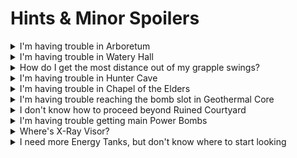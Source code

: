 
# Hints & Minor Spoilers

<details>
  <summary>I'm having trouble in Arboretum</summary>

*The scan points have been relocated. Here are hints for each of them:*
1. *Can be seen while standing near the water's edge*
2. *Can be revealed via destroying something*
3. *Can be seen up high in an inaccessible location*
4. *Can be accessed thanks to something removed*

</details>

<details>
  <summary>I'm having trouble in Watery Hall</summary>

*The scan points have been relocated. Here are hints for each of them:*
1. *This one is under the ramp you can't miss it*
2. *A dirty trick required were this an item not a scan*
3. *Submerged in poison this rune can be found reverse of an otherwise uninteresting text*
4. *An impassible obstacle does not always necessitate privacy*

</details>


<details>
  <summary>How do I get the most distance out of my grapple swings?</summary>

*Hold R before releasing the swing. After release, continue to hold R and turn as though you are doing an R-Jump*

</details>

<details>
  <summary>I'm having trouble in Hunter Cave</summary>

*Dash off the lower grapple point towards the higher one using the "starting to grapple" animation instead of scan dashing. Once in the air, look up as quickly as possible to grab onto the 2nd grapple point. This is called "Grapple Dashing"*

</details>

<details>
  <summary>I'm having trouble in Chapel of the Elders</summary>

*Scan the Adult Sheegoth to change the lock-on target to its head and use charged Power Beam shots.*

</details>

<details>
  <summary>I'm having trouble reaching the bomb slot in Geothermal Core</summary>

*[Video](https://youtu.be/jFT7EnUKWmQ)*

</details>

<details>
  <summary>I don't know how to proceed beyond Ruined Courtyard</summary>

*To progress beyond Ruined Courtyard you need:*
- *Boost Ball*
- *Super Missiles*
- *Wave Beam*

*Boost Ball can be found in Phendrana Drifts*
*Super Missiles can be found in Chozo Ruins*
*Wave Beam can be found in Magmoor Caverns*

</details>

<details>
  <summary>I'm having trouble getting main Power Bombs</summary>

*Main Power Bombs are discovered when entering Phazon Mines from the front.*

*Use charged Wave Beam to help light up the maze if you are having trouble seeing.*

*The exit is towards the Save Station, try to keep track of your orientation as you work your way in that direction.*

*If you simply give up, a video of the solution is provided below:*

*[Video](https://www.youtube.com/watch?v=KVf3A9Q5MSU)*

</details>

<details>
  <summary>Where's X-Ray Visor?</summary>

*In Phendrana locked behind Plasma Beam*

</details>

<details>
  <summary>I need more Energy Tanks, but don't know where to start looking</summary>

| Region | Room |
| --- | --- |
| Tallon Overworld | Frigate Crash Site (Lower) |
| Tallon Overworld | Frigate Crash Site (Upper) |
| Tallon Overworld | Arbor Chamber |
| Tallon Overworld | Great Tree Hall |
| Chozo Ruins | Hive Mecha |
| Chozo Ruins | Watery Hall |
| Magmoor Caverns | Magmoor Workstation |
| Magmoor Caverns | Monitor Station |
| Phendrana Drifts | Frozen Pike |
| Phendrana Drifts | Gravity Chamber |
| Phendrana Drifts | Ice Ruins West |
| Phazon Mines | Main Quarry |
| Phazon Mines | Metroid Quarantine A |
| Phazon Mines | Map Station Mines |

</details>
